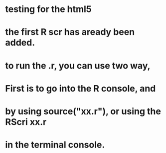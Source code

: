 # testing for the html5
# the first R scr has aready been added.
# to run the .r, you can use two way, 
# First is to go into the R console, and 
# by using source("xx.r"), or using the RScri xx.r 
# in the terminal console.  

